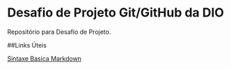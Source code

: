# Desafio de Projeto Git/GitHub da DIO
Repositório para Desafio de Projeto.

##Links Úteis

[Sintaxe Basica Markdown](https://www.markdownguide.org/basic-sintax/) 
